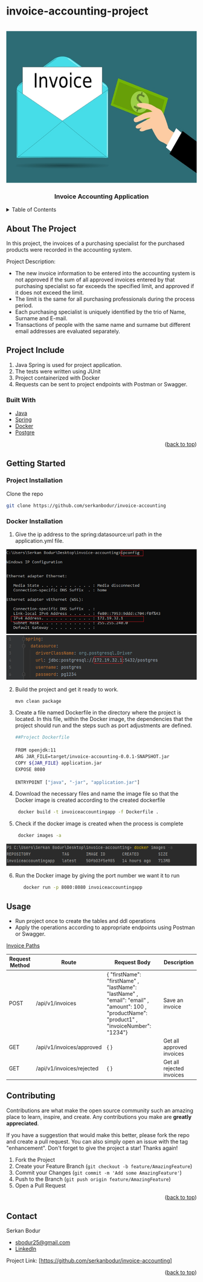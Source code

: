 # invoice-accounting-project

<!-- PROJECT LOGO -->
<br />
<div align="left">
<a href="https://github.com/serkanbodur/invoice-accounting">
    <img src="images/invoice-accounting-logo.jpg" alt="Logo" width="800" height="400">
</a>

<h3 align="center">Invoice Accounting Application</h3>

<!-- TABLE OF CONTENTS -->
<details>
  <summary>Table of Contents</summary>
  <ol>
    <li>
      <a href="#about-the-project">About The Project</a>
    </li>
    <li>
      <a href="#project-include">Project Include</a>
      <ul>
        <li><a href="#built-with">Built With</a></li>
      </ul>
    </li>
    <li>
      <a href="#getting-started">Getting Started</a>
      <ul>
        <li><a href="#project-installation">Project Installation</a></li>
      </ul>
      <ul>
        <li><a href="#docker-installation">Docker Installation</a></li>
      </ul>
    </li>
    <li><a href="#usage">Usage</a></li>
    <li><a href="#contributing">Contributing</a></li>
    <li><a href="#contact">Contact</a></li>

  </ol>
</details>



<!-- ABOUT THE PROJECT -->

## About The Project

In this project, the invoices of a purchasing specialist for the purchased products were recorded in the accounting
system.

Project Description:

* The new invoice information to be entered into the accounting system is not approved if the sum of all approved
  invoices entered by that purchasing specialist so far exceeds the specified limit, and approved if it does not exceed
  the limit.
* The limit is the same for all purchasing professionals during the process period.
* Each purchasing specialist is uniquely identified by the trio of Name, Surname and E-mail.
* Transactions of people with the same name and surname but different email addresses are evaluated separately.

<!-- PROJECT INCLUDE -->

## Project Include

1. Java Spring is used for project application.
2. The tests were written using JUnit
3. Project containerized with Docker
4. Requests can be sent to project endpoints with Postman or Swagger.

### Built With

* [Java](https://www.java.com/tr/)
* [Spring](https://spring.io/)
* [Docker](https://www.docker.com/)
* [Postgre](https://www.postgresql.org/)

<p align="right">(<a href="#top">back to top</a>)</p>

<!-- GETTING STARTED -->

## Getting Started

### Project Installation

Clone the repo

   ```sh
   git clone https://github.com/serkanbodur/invoice-accounting
   ```

### Docker Installation

1. Give the ip address to the spring:datasource:url path in the application.yml file.

<a href="https://github.com/serkanbodur/invoice-accounting">
    <img src="images/ipconfig.PNG" alt="Logo">
</a>

<a href="https://github.com/serkanbodur/invoice-accounting">
    <img src="images/application-yml.PNG" alt="Logo" >
</a>

2. Build the project and get it ready to work.

   ```sh
   mvn clean package
   ```

3. Create a file named Dockerfile in the directory where the project is located.
In this file, within the Docker image, the dependencies that the project should run and the steps such as port adjustments are defined.

   ```sh
   ##Project Dockerfile
   
   FROM openjdk:11
   ARG JAR_FILE=target/invoice-accounting-0.0.1-SNAPSHOT.jar
   COPY ${JAR_FILE} application.jar
   EXPOSE 8080

   ENTRYPOINT ["java", "-jar", "application.jar"]
   ```
4. Download the necessary files and name the image file 
so that the Docker image is created according to the created dockerfile

   ```sh
    docker build -t invoiceaccountingapp -f Dockerfile . 
   ```
   
5. Check if the docker image is created when the process is complete
   ```sh
    docker images -a 
   ```
<a href="https://github.com/serkanbodur/invoice-accounting">
    <img src="images/docker-images.PNG" alt="Logo" >
</a>

6. Run the Docker image by giving the port number we want it to run
   ```sh
      docker run -p 8080:8080 invoiceaccountingapp 
   ```
<!-- USAGE EXAMPLES -->
## Usage

- Run project once to create the tables and ddl operations
- Apply the operations according to appropriate endpoints using Postman or Swagger.

[Invoice Paths](https://github.com/serkanbodur/invoice-accounting/blob/master/src/main/java/com/example/invoiceaccounting/controller/InvoiceController.java)

| Request Method | Route                     | Request Body                                                                                                                                   | Description               |
|----------------|---------------------------|------------------------------------------------------------------------------------------------------------------------------------------------|---------------------------|
| POST           | /api/v1/invoices          | {  "firstName": "firstName" , "lastName": "lastName" , "email": "email" , "amount": 100 , "productName": "product1" , "invoiceNumber": "1234"} | Save an invoice           |
| GET            | /api/v1/invoices/approved | {  }                                                                                                                                           | Get all approved invoices |
| GET            | /api/v1/invoices/rejected | {  }                                                                                                                                           | Get all rejected invoices |

<!-- CONTRIBUTING -->
## Contributing

Contributions are what make the open source community such an amazing place to learn, inspire, and create. Any contributions you make are **greatly appreciated**.

If you have a suggestion that would make this better, please fork the repo and create a pull request. You can also simply open an issue with the tag "enhancement".
Don't forget to give the project a star! Thanks again!

1. Fork the Project
2. Create your Feature Branch (`git checkout -b feature/AmazingFeature`)
3. Commit your Changes (`git commit -m 'Add some AmazingFeature'`)
4. Push to the Branch (`git push origin feature/AmazingFeature`)
5. Open a Pull Request

<p align="right">(<a href="#top">back to top</a>)</p>


<!-- CONTACT -->
## Contact

Serkan Bodur

* [sbodur25@gmail.com](sbodur25@gmail.com)
* [Linkedln](https://tr.linkedin.com/in/serkan-bodur)


Project Link: [https://github.com/serkanbodur/invoice-accounting]

<p align="right">(<a href="#top">back to top</a>)</p>











